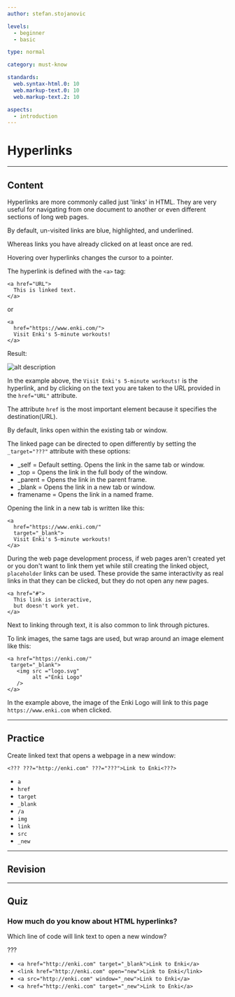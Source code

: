 ```yaml
---
author: stefan.stojanovic

levels:
  - beginner
  - basic

type: normal

category: must-know

standards:
  web.syntax-html.0: 10
  web.markup-text.0: 10
  web.markup-text.2: 10

aspects:
  - introduction
---
```

# Hyperlinks
---
## Content

Hyperlinks are more commonly called just 'links' in HTML. They are very useful for navigating from one document to another or even different sections of long web pages.

By default, un-visited links are blue, highlighted, and underlined.

Whereas links you have already clicked on at least once are red.

Hovering over hyperlinks changes the cursor to a pointer.

The hyperlink is defined with the `<a>` tag:
```
<a href="URL">
  This is linked text.
</a>
```
or
```
<a
  href="https://www.enki.com/">
  Visit Enki's 5-minute workouts!
</a>
```
Result:

![alt description](%3Csvg%20xmlns%3D%22http%3A%2F%2Fwww.w3.org%2F2000%2Fsvg%22%20style%3D%22width%3A100%25%22%20viewBox%3D%220%200%20320%2052%22%3E%3Cg%20fill%3D%22none%22%20fill-rule%3D%22evenodd%22%3E%3Crect%20width%3D%22320%22%20height%3D%2252%22%20fill%3D%22%23FFF%22%20rx%3D%229%22%2F%3E%3Ctext%20fill%3D%22%230001EE%22%20font-family%3D%22ArialMT%2C%20Arial%22%20font-size%3D%2216%22%3E%3Ctspan%20x%3D%2220%22%20y%3D%2232%22%3EVisit%20Enki%26apos%3Bs%205-minute%20workouts!%3C%2Ftspan%3E%3C%2Ftext%3E%3Cpath%20stroke%3D%22%230001EE%22%20stroke-linecap%3D%22square%22%20d%3D%22M20.5%2033.5h215%22%2F%3E%3C%2Fg%3E%3C%2Fsvg%3E)

In the example above, the `Visit Enki's 5-minute workouts!` is the hyperlink, and by clicking on the text you are taken to the URL provided in the `href="URL"` attribute.

The attribute `href` is the most important element because it specifies the destination(URL).

By default, links open within the existing tab or window. 

The linked page can be directed to open differently by setting  the `_target="???"` attribute with these options:

 - _self     = Default setting. Opens the link in the same tab or window.
 - _top      = Opens the link in the full body of the window.
 - _parent   = Opens the link in the parent frame.
 - _blank    = Opens the link in a new tab or window.
 - framename = Opens the link in a named frame.

Opening the link in a new tab is written like this:
```
<a
  href="https://www.enki.com/"
  target="_blank">
  Visit Enki's 5-minute workouts!
</a>
```

During the web page development process, if web pages aren't created yet or you don't want to link them yet while still creating the linked object, `placeholder` links can be used. These provide the same interactivity as real links in that they can be clicked, but they do not open any new pages.

```
<a href="#">
  This link is interactive,
  but doesn't work yet.
</a>
```

Next to linking through text, it is also common to link through pictures.

To link images, the same tags are used, but wrap around an image element like this: 

```
<a href="https://enki.com/" 
 target="_blank">
   <img src ="logo.svg" 
        alt ="Enki Logo" 
   />
</a>
```

In the example above, the image of the Enki Logo will link to this page `https://www.enki.com` when clicked.

---
## Practice

Create linked text that opens a webpage in a new window:

```
<??? ???="http://enki.com" ???="???">Link to Enki<???>
```

* `a`
* `href`
* `target`
* `_blank`
* `/a`
* `img`
* `link`
* `src`
* `_new`


---
## Revision




---
## Quiz

### How much do you know about HTML hyperlinks?

Which line of code will link text to open a new window?

???

* `<a href="http://enki.com" target="_blank">Link to Enki</a>`
* `<link href="http://enki.com" open="new">Link to Enki</link>`
* `<a src="http://enki.com" window="_new">Link to Enki</a>`
* `<a href="http://enki.com" target="_new">Link to Enki</a>`
